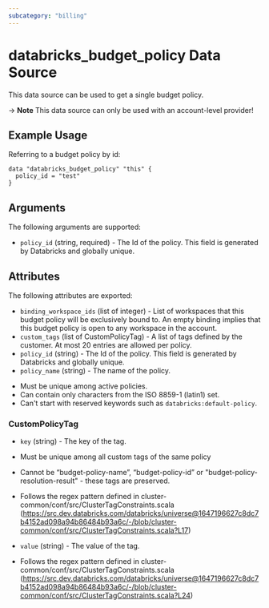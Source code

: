```yaml
---
subcategory: "billing"
---
```

# databricks_budget_policy Data Source
This data source can be used to get a single budget policy.

-> **Note** This data source can only be used with an account-level provider!


## Example Usage
Referring to a budget policy by id:

```hcl
data "databricks_budget_policy" "this" {
  policy_id = "test"
}
```

## Arguments
The following arguments are supported:
* `policy_id` (string, required) - The Id of the policy. This field is generated by Databricks and globally unique.

## Attributes
The following attributes are exported:
* `binding_workspace_ids` (list of integer) - List of workspaces that this budget policy will be exclusively bound to.
An empty binding implies that this budget policy is open to any workspace in the account.
* `custom_tags` (list of CustomPolicyTag) - A list of tags defined by the customer. At most 20 entries are allowed per policy.
* `policy_id` (string) - The Id of the policy. This field is generated by Databricks and globally unique.
* `policy_name` (string) - The name of the policy.
- Must be unique among active policies.
- Can contain only characters from the ISO 8859-1 (latin1) set.
- Can't start with reserved keywords such as `databricks:default-policy`.

### CustomPolicyTag
* `key` (string) - The key of the tag.
- Must be unique among all custom tags of the same policy
- Cannot be “budget-policy-name”, “budget-policy-id” or "budget-policy-resolution-result" -
these tags are preserved.

- Follows the regex pattern defined in cluster-common/conf/src/ClusterTagConstraints.scala
(https://src.dev.databricks.com/databricks/universe@1647196627c8dc7b4152ad098a94b86484b93a6c/-/blob/cluster-common/conf/src/ClusterTagConstraints.scala?L17)
* `value` (string) - The value of the tag.

- Follows the regex pattern defined in cluster-common/conf/src/ClusterTagConstraints.scala
(https://src.dev.databricks.com/databricks/universe@1647196627c8dc7b4152ad098a94b86484b93a6c/-/blob/cluster-common/conf/src/ClusterTagConstraints.scala?L24)